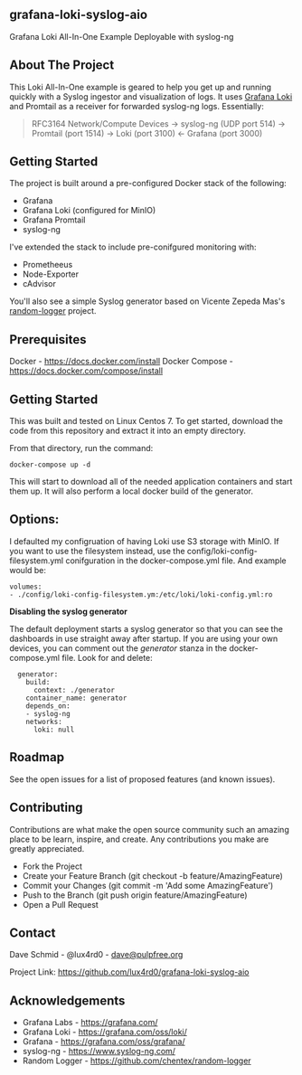 ## grafana-loki-syslog-aio

Grafana Loki All-In-One Example Deployable with syslog-ng

## About The Project

This Loki All-In-One example is geared to help you get up and running quickly with a Syslog ingestor and visualization of logs. It uses [Grafana Loki](https://grafana.com/oss/loki/) and Promtail as a receiver for forwarded syslog-ng logs. Essentially:

> RFC3164 Network/Compute Devices -> syslog-ng (UDP port 514) ->
> Promtail (port 1514) -> Loki (port 3100) <- Grafana (port 3000)

## Getting Started

The project is built around a pre-configured Docker stack of the following:

 - Grafana
 - Grafana Loki (configured for MinIO)
 - Grafana Promtail
 - syslog-ng

I've extended the stack to include pre-conifgured monitoring with:

- Prometheeus
- Node-Exporter
- cAdvisor

You'll also see a simple Syslog generator based on Vicente Zepeda Mas's [random-logger](https://github.com/chentex/random-logger) project.

## Prerequisites

Docker - https://docs.docker.com/install
Docker Compose - https://docs.docker.com/compose/install

## Getting Started

This was built and tested on Linux Centos 7. To get started, download the code from this repository and extract it into an empty directory.

From that directory, run the command:

    docker-compose up -d

This will start to download all of the needed application containers and start them up. It will also perform a local docker build of the generator.

## Options:

I defaulted my configruation of having Loki use S3 storage with MinIO. If you want to use the filesystem instead, use the config/loki-config-filesystem.yml conifguration in the docker-compose.yml file. And example would be:

    volumes:
    - ./config/loki-config-filesystem.ym:/etc/loki/loki-config.yml:ro

**Disabling the syslog generator**

The default deployment starts a syslog generator so that you can see the dashboards in use straight away after startup. If you are using your own devices, you can comment out the *generator* stanza in the docker-compose.yml file. Look for and delete:

      generator:
        build:
          context: ./generator
        container_name: generator
        depends_on:
        - syslog-ng
        networks:
          loki: null

## Roadmap

See the open issues for a list of proposed features (and known issues).

## Contributing

Contributions are what make the open source community such an amazing place to be learn, inspire, and create. Any contributions you make are greatly appreciated.

- Fork the Project
- Create your Feature Branch (git checkout -b feature/AmazingFeature)
- Commit your Changes (git commit -m 'Add some AmazingFeature')
- Push to the Branch (git push origin feature/AmazingFeature)
- Open a Pull Request

## Contact

Dave Schmid - @lux4rd0 - dave@pulpfree.org

Project Link: https://github.com/lux4rd0/grafana-loki-syslog-aio

## Acknowledgements


- Grafana Labs - https://grafana.com/
- Grafana Loki - https://grafana.com/oss/loki/
- Grafana - https://grafana.com/oss/grafana/
- syslog-ng - https://www.syslog-ng.com/
- Random Logger - https://github.com/chentex/random-logger
